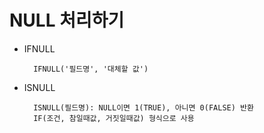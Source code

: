 # NULL 처리하기

- IFNULL

        IFNULL('필드명', '대체할 값')

- ISNULL

        ISNULL(필드명): NULL이면 1(TRUE), 아니면 0(FALSE) 반환
        IF(조건, 참일때값, 거짓일때값) 형식으로 사용